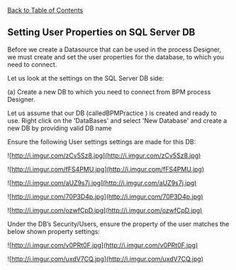 [Back to Table of Contents](Table_Of_Contents.md)

## Setting User Properties on SQL Server DB ##

Before we create a Datasource that can be used in the process Designer, we must create and set the user properties for the database, to which you need to connect.

Let us look at the settings on the SQL Server DB side:

(a) Create a new DB to which you need to connect from BPM process Designer.

Let us assume that our DB (calledBPMPractice ) is created and ready to use.
Right click on the 'DataBases' and select 'New Database' and create a new DB by providing valid DB name

Ensure the following User settings settings are made for this DB:

![http://i.imgur.com/zCv5Sz8.jpg](http://i.imgur.com/zCv5Sz8.jpg)

![http://i.imgur.com/fFS4PMU.jpg](http://i.imgur.com/fFS4PMU.jpg)

![http://i.imgur.com/aUZ9s7j.jpg](http://i.imgur.com/aUZ9s7j.jpg)

![http://i.imgur.com/70P3D4p.jpg](http://i.imgur.com/70P3D4p.jpg)

![http://i.imgur.com/ozwfCpD.jpg](http://i.imgur.com/ozwfCpD.jpg)

Under the DB’s Security/Users, ensure the property of the user matches the below shown property settings:

![http://i.imgur.com/v0PRt0F.jpg](http://i.imgur.com/v0PRt0F.jpg)

![http://i.imgur.com/uxdV7CQ.jpg](http://i.imgur.com/uxdV7CQ.jpg)